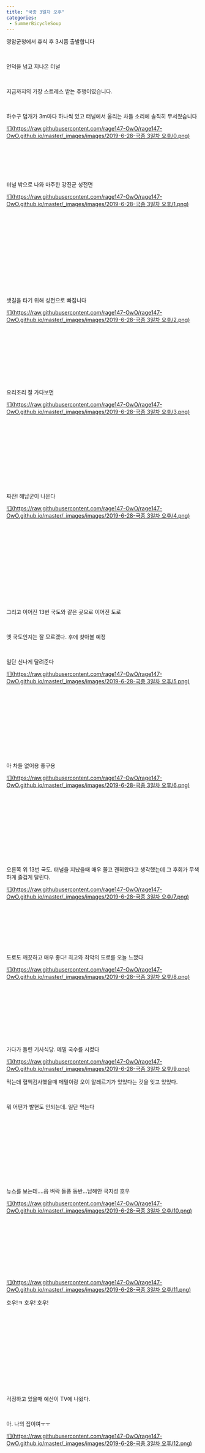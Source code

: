 ```yaml
---
title: "국종 3일차 오후"
categories:
 - SummerBicycleSoup
---
```








영암군청에서 휴식 후 3시쯤 출발합니다

​

언덕을 넘고 지나온 터널

​

지금까지의 가장 스트레스 받는 주행이였습니다.

​

하수구 덥개가 3m마다 하나씩 있고 터널에서 울리는 차들 소리에 솔직히 무서웠습니다




 


[![](https://raw.githubusercontent.com/rage147-OwO/rage147-OwO.github.io/master/_images/images/2019-6-28-국종 3일차 오후/0.png)](#) 

 


​

​

​

터널 밖으로 나와 마주한 강진군 성전면




 


[![](https://raw.githubusercontent.com/rage147-OwO/rage147-OwO.github.io/master/_images/images/2019-6-28-국종 3일차 오후/1.png)](#) 

 


​

​

​

​

​

​

​

샛길을 타기 위해 성전으로 빠집니다




 


[![](https://raw.githubusercontent.com/rage147-OwO/rage147-OwO.github.io/master/_images/images/2019-6-28-국종 3일차 오후/2.png)](#) 

 


​

​

​

​

​

요리조리 잘 가다보면




 


[![](https://raw.githubusercontent.com/rage147-OwO/rage147-OwO.github.io/master/_images/images/2019-6-28-국종 3일차 오후/3.png)](#) 

 


​

​

​

​

​

​

짜잔! 해남군이 나온다




 


[![](https://raw.githubusercontent.com/rage147-OwO/rage147-OwO.github.io/master/_images/images/2019-6-28-국종 3일차 오후/4.png)](#) 

 


​

​

​

​

​

​

​

그리고 이어진 13번 국도와 같은 곳으로 이어진 도로

​

옛 국도인지는 잘 모르겠다. 후에 찾아볼 예정

​

일단 신나게 달려준다




 


[![](https://raw.githubusercontent.com/rage147-OwO/rage147-OwO.github.io/master/_images/images/2019-6-28-국종 3일차 오후/5.png)](#) 

 


​

​

​

​

​

​

아 차들 없어용 좋구용




 


[![](https://raw.githubusercontent.com/rage147-OwO/rage147-OwO.github.io/master/_images/images/2019-6-28-국종 3일차 오후/6.png)](#) 

 


​

​

​

​

​

​

오른쪽 위 13번 국도. 터널을 지났을때 매우 쫄고 괜히왔다고 생각했는데 그 후회가 무색하게 즐겁게 달린다.




 


[![](https://raw.githubusercontent.com/rage147-OwO/rage147-OwO.github.io/master/_images/images/2019-6-28-국종 3일차 오후/7.png)](#) 

 


​

​

​

​

도로도 깨끗하고 매우 좋다! 최고와 최악의 도로를 오늘 느꼈다




 


[![](https://raw.githubusercontent.com/rage147-OwO/rage147-OwO.github.io/master/_images/images/2019-6-28-국종 3일차 오후/8.png)](#) 

 


​

​

​

​

​

가다가 들린 기사식당. 메밀 국수를 시켰다




 


[![](https://raw.githubusercontent.com/rage147-OwO/rage147-OwO.github.io/master/_images/images/2019-6-28-국종 3일차 오후/9.png)](#) 

 


먹는데 혈액검사했을때 메밀이랑 오이 알레르기가 있었다는 것을 잊고 있었다.

​

뭐 어떤가 발현도 안되는데. 일단 먹는다

​

​

​

​

​

​

뉴스를 보는데....음 벼락 돌풍 동반...남해안 국지성 호우




 


[![](https://raw.githubusercontent.com/rage147-OwO/rage147-OwO.github.io/master/_images/images/2019-6-28-국종 3일차 오후/10.png)](#) 

 


​

​

​

​

​




 


[![](https://raw.githubusercontent.com/rage147-OwO/rage147-OwO.github.io/master/_images/images/2019-6-28-국종 3일차 오후/11.png)](#) 

 


호우!ㅋ 호우! 호우!

​

​

​

​

​

​

​

걱정하고 있을때 예산이 TV에 나왔다.

​

아. 나의 집이여ㅜㅜ




 


[![](https://raw.githubusercontent.com/rage147-OwO/rage147-OwO.github.io/master/_images/images/2019-6-28-국종 3일차 오후/12.png)](#) 

 


​

​

​

​

​

​

다 먹었으면 출발!




 


[![](https://raw.githubusercontent.com/rage147-OwO/rage147-OwO.github.io/master/_images/images/2019-6-28-국종 3일차 오후/13.png)](#) 

 


​

​

​

​

​

​

​

사진으로는 잘 안보이지만 땅끝 표지판이 보입니다!

드디어!




 


[![](https://raw.githubusercontent.com/rage147-OwO/rage147-OwO.github.io/master/_images/images/2019-6-28-국종 3일차 오후/14.png)](#) 

 


​

​

​

​

​

땅끝을 향해 가는길ㅎㅎ

발걸음이 가벼워집니다

​

​

​

​

​

​




 


[![](https://raw.githubusercontent.com/rage147-OwO/rage147-OwO.github.io/master/_images/images/2019-6-28-국종 3일차 오후/15.png)](#) 

 


​

​

지방도로 빠져 땅끝을 향한다

​




 


[![](https://raw.githubusercontent.com/rage147-OwO/rage147-OwO.github.io/master/_images/images/2019-6-28-국종 3일차 오후/16.png)](#) 

 


​

​

​

​

​




 


[![](https://raw.githubusercontent.com/rage147-OwO/rage147-OwO.github.io/master/_images/images/2019-6-28-국종 3일차 오후/17.png)](#) 

 


​

드디어 바다도 보이고!

​

​

​

마지막에 약 80m높이의 언덕이 있었다.

​

솔직히 해는 졌는데 가로등 없는 언덕을 오르니 너무 서러웠다

​

​

​




 


[![](https://raw.githubusercontent.com/rage147-OwO/rage147-OwO.github.io/master/_images/images/2019-6-28-국종 3일차 오후/18.png)](#) 

 


드디어 땅끝!...을 향하는 표지판

​

땅끝은 계단 언덕을 올라야 한다.

​

자전거를 들고 갈까 하다가 화살표를 절묘하게 가려 사진을 찍는다

​




 


[![](https://raw.githubusercontent.com/rage147-OwO/rage147-OwO.github.io/master/_images/images/2019-6-28-국종 3일차 오후/19.png)](#) 

 


​

완벽... 이제부터 여기가 땅끝이다ㅋㅋ

​

오후 탄 거리 77km

총 탄 거리 417km

​

​




 


[![](https://raw.githubusercontent.com/rage147-OwO/rage147-OwO.github.io/master/_images/images/2019-6-28-국종 3일차 오후/20.png)](#) 

 


온 경로를 그려보았다.

1일 예산 김제 166km

2일 김제 나주 121km

3일 나주 해남 130km

​

​

땅끝에 왔는데 뭐라도 먹어야 하지 않겠는가

​

가게에서 마른오징어 한마리를 구입했다

​

텐트는 근처 화장실 옆에 치고




 


[![](https://raw.githubusercontent.com/rage147-OwO/rage147-OwO.github.io/master/_images/images/2019-6-28-국종 3일차 오후/21.png)](#) 

 


​

세수를 하고 왔는데....

​

​

​

​

​




 


[![](https://raw.githubusercontent.com/rage147-OwO/rage147-OwO.github.io/master/_images/images/2019-6-28-국종 3일차 오후/22.png)](#) 

 


???오징어가 사라졌다. 처음에는 내가 떨어뜨린 줄 알고 찾고있었는데 바닥에 물기와 잘린 오징어 다리들이 놓여있었다.

​

​

​

음...따뜻해...

범인은 근처에 있을거야

​

​

​

​

​

화장실 뒤! 뒤가 수상해!

​

​

​




 


[![](https://raw.githubusercontent.com/rage147-OwO/rage147-OwO.github.io/master/_images/images/2019-6-28-국종 3일차 오후/23.png)](#) 

 


ㅡㅡ 고양이가 내 오징어를 먹어버렸다ㅜㅜ

​

​

​

​

​

땅에 떨어진 다리는 어따 쓰나. 고양이나 주자




 


[![](https://raw.githubusercontent.com/rage147-OwO/rage147-OwO.github.io/master/_images/images/2019-6-28-국종 3일차 오후/24.png)](#) 

 


[![](https://raw.githubusercontent.com/rage147-OwO/rage147-OwO.github.io/master/_images/images/2019-6-28-국종 3일차 오후/25.png)](#) 

 


[![](https://raw.githubusercontent.com/rage147-OwO/rage147-OwO.github.io/master/_images/images/2019-6-28-국종 3일차 오후/26.png)](#) 

 


[![](https://raw.githubusercontent.com/rage147-OwO/rage147-OwO.github.io/master/_images/images/2019-6-28-국종 3일차 오후/27.png)](#) 

 


​

너는 자존심도 없냐! 주면 오게

​

​

사진이라도 찍어야지ㅜㅜㅜ

​

​

​

​

짐이나 정리해야지 하고 앉아 있으니

​

​

​

​

​




 


[![](https://raw.githubusercontent.com/rage147-OwO/rage147-OwO.github.io/master/_images/images/2019-6-28-국종 3일차 오후/28.png)](#) 

 


더 없나 찾는다. ㅡㅅㅡ

​

그만 뒤져 먹을거 없어

​

​

​

​

​




 


[![](https://raw.githubusercontent.com/rage147-OwO/rage147-OwO.github.io/master/_images/images/2019-6-28-국종 3일차 오후/29.png)](#) 

 


[![](https://raw.githubusercontent.com/rage147-OwO/rage147-OwO.github.io/master/_images/images/2019-6-28-국종 3일차 오후/30.png)](#) 

 


​

​

텐트를 지키며 은혜라도 값으려나 아예 자리를 잡는다

​

​

​

​

​




 


[![](https://raw.githubusercontent.com/rage147-OwO/rage147-OwO.github.io/master/_images/images/2019-6-28-국종 3일차 오후/31.png)](#) 

 


[![](https://raw.githubusercontent.com/rage147-OwO/rage147-OwO.github.io/master/_images/images/2019-6-28-국종 3일차 오후/32.png)](#) 

 


​

​

없다고 ㅡㅅㅡ




 

